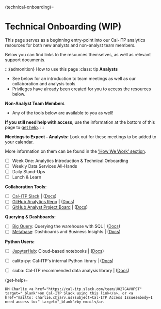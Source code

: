 (technical-onboarding)=
# Technical Onboarding (WIP)
This page serves as a beginning entry-point into our Cal-ITP analytics resources for both new analysts and non-analyst team members.

Below you can find links to the resources themselves, as well as relevant support documents.

:::{admonition} How to use this page
:class: tip
**Analysts**
* See below for an introduction to team meetings as well as our collaboration and analysis tools.
* Privileges have already been created for you to access the resources below.

**Non-Analyst Team Members**
* Any of the tools below are available to you as well!

**If you still need help with access**, use the information at the bottom of this page to [get help](get-help).
:::

**Meetings to Expect - Analysts:**
Look out for these meetings to be added to your calendar.

More information on them can be found in the  ['How We Work' section](meetings).

- [ ]  Week One:  Analytics Introduction & Technical Onboarding
- [ ]  Weekly Data Services All-Hands
- [ ]  Daily Stand-Ups
- [ ]  Lunch & Learn

**Collaboration Tools:**

- [ ]  [Cal-ITP Slack](https://cal-itp.slack.com) | ([Docs](slack-intro))
- [ ]  [GitHub Analytics Repo](https://github.com/cal-itp/data-analyses) | ([Docs](analytics-repo))
- [ ]  [GitHub Analyst Project Board](https://github.com/cal-itp/data-infra/projects/6) | ([Docs](analytics-project-board))

**Querying & Dashboards:**

- [ ]  [Big Query](https://console.cloud.google.com/bigquery/): Querying the warehouse with SQL | ([Docs](big-query))
- [ ]  [Metabase](https://dashboards.calitp.org/): Dashboards and Business Insights | ([Docs](metabase))

**Python Users:**

- [ ]  [JupyterHub](https://hubtest.k8s.calitp.jarv.us/): Cloud-based notebooks | ([Docs](jupyterhub))
- [ ]  calitp-py: Cal-ITP's internal Python library | ([Docs](calitp))
- [ ]  siuba: Cal-ITP recommended data analysis library | ([Docs](siuba))


(get-help)=
```{admonition} Still need access to a tool above?
DM Charlie <a href="https://cal-itp.slack.com/team/U027GAVHFST" target="_blank">on Cal-ITP Slack using this link</a>, or <a href="mailto: charlie.c@jarv.us?subject=Cal-ITP Access Issues&body=I need access to:" target="_blank">by email</a>.
```
